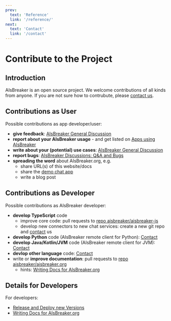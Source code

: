 ```yaml
---
prev:
  text: 'Reference'
  link: '/reference/'
next:
  text: 'Contact'
  link: '/contact'
---
```


Contribute to the Project
=========================

Introduction
------------
AIsBreaker is an open source project. We welcome contributions of all kinds from anyone. If you are not sure how to contrubute, please [contact us](./contact).


Contributions as User
---------------------
Possible contributions as app developer/user:
- **give feedback**: [AIsBreaker General Discussion](https://github.com/orgs/aisbreaker/discussions/categories/general-disussion)
- **report about your AIsBreaker usage** - and get listed on [Apps using AIsBreaker](docs/examples)
- **write about your (potential) use cases**: [AIsBreaker General Discussion](https://github.com/orgs/aisbreaker/discussions/categories/general-disussion)
- **report bugs**: [AIsBreaker Discussions: Q&A and Bugs](https://github.com/orgs/aisbreaker/discussions/categories/q-a)
- **spreading the word** about AIsBreaker.org, e.g.
  - share URL(s) of this website/docs
  - share the [demo chat app](https://demo.aisbreaker.org/)
  - write a blog post


Contributions as Developer
--------------------------
Possible contributions as AIsBreaker developer:
- **develop TypeScript** code
  - improve core code: pull requests to [repo aisbreaker/aisbreaker-js](https://github.com/aisbreaker/aisbreaker-js/)
  - develop new connectors to new chat services: create a new git repo and [contact](./contact.md) us
- **develop Python** code (AIsBreaker remote client for Python): [Contact](./contact.md)
- **develop Java/Kotlin/JVM** code (AIsBreaker remote client for JVM): [Contact](./contact.md)
- **devlop other language** code: [Contact](./contact.md)
- write or **improve documentation**: pull requests to [repo aisbreaker/aisbreaker.org](https://github.com/aisbreaker/aisbreaker.org/)
  - hints: [Writing Docs for AIsBreaker.org](./docs/writing-docs/)

Details for Developers
----------------------
For developers:
- [Release and Deploy new Versions](./docs/aisbreaker-api-js/release.md)
- [Writing Docs for AIsBreaker.org](./docs/writing-docs/)
